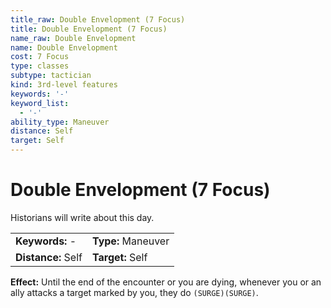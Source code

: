 ```yaml
---
title_raw: Double Envelopment (7 Focus)
title: Double Envelopment (7 Focus)
name_raw: Double Envelopment
name: Double Envelopment
cost: 7 Focus
type: classes
subtype: tactician
kind: 3rd-level features
keywords: '-'
keyword_list:
  - '-'
ability_type: Maneuver
distance: Self
target: Self
---
```


# Double Envelopment (7 Focus)

Historians will write about this day.

|                    |                    |
| :----------------- | :----------------- |
| **Keywords:** -    | **Type:** Maneuver |
| **Distance:** Self | **Target:** Self   |

**Effect:** Until the end of the encounter or you are dying, whenever you or an ally attacks a target marked by you, they do `(SURGE)(SURGE)`.
